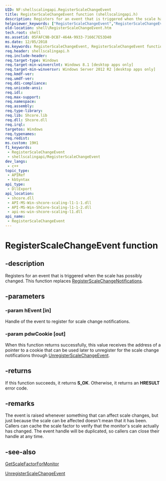 ```yaml
---
UID: NF:shellscalingapi.RegisterScaleChangeEvent
title: RegisterScaleChangeEvent function (shellscalingapi.h)
description: Registers for an event that is triggered when the scale has possibly changed. This function replaces RegisterScaleChangeNotifications.
helpviewer_keywords: ["RegisterScaleChangeEvent","RegisterScaleChangeEvent function [Windows Shell]","shell.RegisterScaleChangeEvent","shellscalingapi/RegisterScaleChangeEvent"]
old-location: shell\RegisterScaleChangeEvent.htm
tech.root: shell
ms.assetid: 05FAFC9B-DCB7-464A-9933-7166C7E53D40
ms.date: 12/05/2018
ms.keywords: RegisterScaleChangeEvent, RegisterScaleChangeEvent function [Windows Shell], shell.RegisterScaleChangeEvent, shellscalingapi/RegisterScaleChangeEvent
req.header: shellscalingapi.h
req.include-header: 
req.target-type: Windows
req.target-min-winverclnt: Windows 8.1 [desktop apps only]
req.target-min-winversvr: Windows Server 2012 R2 [desktop apps only]
req.kmdf-ver: 
req.umdf-ver: 
req.ddi-compliance: 
req.unicode-ansi: 
req.idl: 
req.max-support: 
req.namespace: 
req.assembly: 
req.type-library: 
req.lib: Shcore.lib
req.dll: Shcore.dll
req.irql: 
targetos: Windows
req.typenames: 
req.redist: 
ms.custom: 19H1
f1_keywords:
 - RegisterScaleChangeEvent
 - shellscalingapi/RegisterScaleChangeEvent
dev_langs:
 - c++
topic_type:
 - APIRef
 - kbSyntax
api_type:
 - DllExport
api_location:
 - shcore.dll
 - API-MS-Win-shcore-scaling-l1-1-1.dll
 - API-MS-Win-ShCore-Scaling-l1-1-2.dll
 - api-ms-win-shcore-scaling-l1.dll
api_name:
 - RegisterScaleChangeEvent
---
```


# RegisterScaleChangeEvent function


## -description

Registers for an event that is triggered when the scale has possibly changed. This function replaces <a href="https://docs.microsoft.com/windows/desktop/api/shellscalingapi/nf-shellscalingapi-registerscalechangenotifications">RegisterScaleChangeNotifications</a>.

## -parameters

### -param hEvent [in]

Handle of the event to register for scale change notifications.

### -param pdwCookie [out]

When this function returns successfully, this value receives the address of a pointer to a cookie that can be used later to unregister for the scale change notifications through <a href="https://docs.microsoft.com/windows/desktop/api/shellscalingapi/nf-shellscalingapi-unregisterscalechangeevent">UnregisterScaleChangeEvent</a>.

## -returns

If this function succeeds, it returns <b>S_OK</b>. Otherwise, it returns an <b>HRESULT</b> error code.

## -remarks

The event is raised whenever something that can affect scale changes, but just because the scale can be affected doesn't mean that it has been. Callers can cache the scale factor to verify that the monitor's scale actually has changed. The event handle will be duplicated, so callers can close their handle at any time.

## -see-also

<a href="https://docs.microsoft.com/windows/desktop/api/shellscalingapi/nf-shellscalingapi-getscalefactorformonitor">GetScaleFactorForMonitor</a>



<a href="https://docs.microsoft.com/windows/desktop/api/shellscalingapi/nf-shellscalingapi-unregisterscalechangeevent">UnregisterScaleChangeEvent</a>


